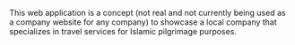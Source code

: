This web application is a concept (not real and not currently being used as a company website for any company) to showcase a local company that specializes in travel services for Islamic pilgrimage purposes.
